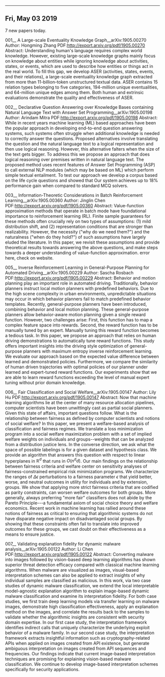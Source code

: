 ------------------------------
Fri, May 03  2019
------------------------------
7 new papers today.

001__ A Large-scale Eventuality Knowledge Graph__arXiv:1905.00270
Author: Hongming Zhang
PDF:http://export.arxiv.org/pdf/1905.00270
 Abstract: Understanding human's language requires complex world knowledge. However, existing large-scale knowledge graphs mainly focus on knowledge about entities while ignoring knowledge about activities, states, or events, which are used to describe how entities or things act in the real world. To fill this gap, we develop ASER (activities, states, events, and their relations), a large-scale eventuality knowledge graph extracted from more than 11-billion-token unstructured textual data. ASER contains 15 relation types belonging to five categories, 194-million unique eventualities, and 64-million unique edges among them. Both human and extrinsic evaluations demonstrate the quality and effectiveness of ASER. 

002__ Declarative Question Answering over Knowledge Bases containing Natural  Language Text with Answer Set Programming__arXiv:1905.00198
Author: Arindam Mitra
PDF:http://export.arxiv.org/pdf/1905.00198
 Abstract: While in recent years machine learning (ML) based approaches have been the popular approach in developing end-to-end question answering systems, such systems often struggle when additional knowledge is needed to correctly answer the questions. Proposed alternatives involve translating the question and the natural language text to a logical representation and then use logical reasoning. However, this alternative falters when the size of the text gets bigger. To address this we propose an approach that does logical reasoning over premises written in natural language text. The proposed method uses recent features of Answer Set Programming (ASP) to call external NLP modules (which may be based on ML) which perform simple textual entailment. To test our approach we develop a corpus based on the life cycle questions and showed that Our system achieves up to $18\%$ performance gain when compared to standard MCQ solvers. 

003__ Information-Theoretic Considerations in Batch Reinforcement Learning__arXiv:1905.00360
Author: Jinglin Chen
PDF:http://export.arxiv.org/pdf/1905.00360
 Abstract: Value-function approximation methods that operate in batch mode have foundational importance to reinforcement learning (RL). Finite sample guarantees for these methods often crucially rely on two types of assumptions: (1) mild distribution shift, and (2) representation conditions that are stronger than realizability. However, the necessity ("why do we need them?") and the naturalness ("when do they hold?") of such assumptions have largely eluded the literature. In this paper, we revisit these assumptions and provide theoretical results towards answering the above questions, and make steps towards a deeper understanding of value-function approximation. error here, check on website.

005__ Inverse Reinforcement Learning in General-Purpose  Planning for Automated Driving__arXiv:1905.00229
Author: Sascha Rosbach
PDF:http://export.arxiv.org/pdf/1905.00229
 Abstract: Behavior and motion planning play an important role in automated driving. Traditionally, behavior planners instruct local motion planners with predefined behaviors. Due to the high scene complexity in urban environments, unpredictable situations may occur in which behavior planners fail to match predefined behavior templates. Recently, general-purpose planners have been introduced, combining behavior and local motion planning. These general-purpose planners allow behavior-aware motion planning given a single reward function. However, two challenges arise: First, this function has to map a complex feature space into rewards. Second, the reward function has to be manually tuned by an expert. Manually tuning this reward function becomes a tedious task. In this paper, we propose an approach that relies on human driving demonstrations to automatically tune reward functions. This study offers important insights into the driving style optimization of general-purpose planners with maximum entropy inverse reinforcement learning. We evaluate our approach based on the expected value difference between learned and demonstrated policies. Furthermore, we compare the similarity of human driven trajectories with optimal policies of our planner under learned and expert-tuned reward functions. Our experiments show that we are able to learn reward functions exceeding the level of manual expert tuning without prior domain knowledge. 

006__ Fair Classification and Social Welfare__arXiv:1905.00147
Author: Lily Hu
PDF:http://export.arxiv.org/pdf/1905.00147
 Abstract: Now that machine learning algorithms lie at the center of many resource allocation pipelines, computer scientists have been unwittingly cast as partial social planners. Given this state of affairs, important questions follow. What is the relationship between fairness as defined by computer scientists and notions of social welfare? In this paper, we present a welfare-based analysis of classification and fairness regimes. We translate a loss minimization program into a social welfare maximization problem with a set of implied welfare weights on individuals and groups--weights that can be analyzed from a distribution justice lens. In the converse direction, we ask what the space of possible labelings is for a given dataset and hypothesis class. We provide an algorithm that answers this question with respect to linear hyperplanes in $\mathbb{R}^d$ that runs in $O(n^dd)$. Our main findings on the relationship between fairness criteria and welfare center on sensitivity analyses of fairness-constrained empirical risk minimization programs. We characterize the ranges of $\Delta \epsilon$ perturbations to a fairness parameter $\epsilon$ that yield better, worse, and neutral outcomes in utility for individuals and by extension, groups. We show that applying more strict fairness criteria that are codified as parity constraints, can worsen welfare outcomes for both groups. More generally, always preferring "more fair" classifiers does not abide by the Pareto Principle---a fundamental axiom of social choice theory and welfare economics. Recent work in machine learning has rallied around these notions of fairness as critical to ensuring that algorithmic systems do not have disparate negative impact on disadvantaged social groups. By showing that these constraints often fail to translate into improved outcomes for these groups, we cast doubt on their effectiveness as a means to ensure justice. 

007__ Validating explanation fidelity for  dynamic malware analysis__arXiv:1905.00122
Author: Li Chen
PDF:http://export.arxiv.org/pdf/1905.00122
 Abstract: Converting malware into images followed by vision-based deep learning algorithms has shown superior threat detection efficacy compared with classical machine learning algorithms. When malware are visualized as images, visual-based interpretation schemes can also be applied to extract insights of why individual samples are classified as malicious. In this work, via two case studies of dynamic malware classification, we extend the local interpretable model-agnostic explanation algorithm to explain image-based dynamic malware classification and examine its interpretation fidelity. For both case studies, we first train deep learning models via transfer learning on malware images, demonstrate high classification effectiveness, apply an explanation method on the images, and correlate the results back to the samples to validate whether the algorithmic insights are consistent with security domain expertise. In our first case study, the interpretation framework identifies indirect calls that uniquely characterize the underlying exploit behavior of a malware family. In our second case study, the interpretation framework extracts insightful information such as cryptography-related APIs when applied on images created from API existence, but generate ambiguous interpretation on images created from API sequences and frequencies. Our findings indicate that current image-based interpretation techniques are promising for explaining vision-based malware classification. We continue to develop image-based interpretation schemes specifically for security applications. 